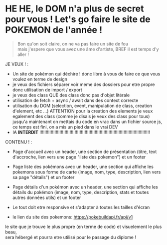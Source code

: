 # HE HE, le DOM n'a plus de secret pour vous ! Let's go faire le site de POKEMON de l'année !

> Bon qu'on soit claire, on ne va pas faire un site de fou  
> mais j'espere que vous avez une âme d'artiste, BREF il est temps d'y aller !   

JE VEUX ! : 

- Un site de pokémon qui déchire ! donc libre à vous de faire ce que vous voulez en terme de design  
- je veux des fichiers séparer voir meme des dossiers pour etre propre donc utilisation de import / export
- je veux des class QUE des class donc pas d'objet litérale
- utilisation de fetch + async / await dans des context correcte
- utilisation du DOM (selection, event, manipulation de class, creation d'element, etc ...)
ATTENTION pour la creation des elements je veux egalement des class (comme je disais je veux des class pour tous)
jusqu'a maintenant on mettais du code en vrac dans un fichier source js, ce temps est fini, on a mis un pied dans le vrai DEV
- IA **INTERDIT** !!!!!!!!!!!!!!!!!!!!!!!!!!!!!!!!!!!!!!!!!!!!!!!!!!!!!!!!!!!!!!!!!!!!!!!!!!!!!!!!!!!!!!!!

CONTENU ! :  

- Page d'accueil avec un header, une section de présentation (titre, text d'accroche, lien vers une page "liste des pokemon") et un footer  
- Page liste des pokémons avec un header, une section qui affiche les pokemons sous forme de carte (image, nom, type, description, lien vers sa page "détails") et un footer
- Page détails d'un pokémon avec un header, une section qui affiche les détails du pokémon (image, nom, type, description, stats et toutes autres données utils) et un footer
- Le tout doit etre responsive et s'adapter à toutes les tailles d'écran  

- le lien du site des pokemons: https://pokebuildapi.fr/api/v1

le site que je trouve le plus propre (en terme de code) et visuelement le plus beau,  
sera hébergé et pourra etre utilisé pour le passage du diplome !
